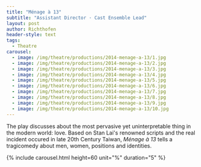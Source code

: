 ```yaml
---
title: "Ménage à 13"
subtitle: "Assistant Director · Cast Ensemble Lead"
layout: post
author: Richthofen
header-style: text
tags:
  - Theatre
carousel:
  - image: /img/theatre/productions/2014-menage-a-13/1.jpg
  - image: /img/theatre/productions/2014-menage-a-13/2.jpg
  - image: /img/theatre/productions/2014-menage-a-13/3.jpg
  - image: /img/theatre/productions/2014-menage-a-13/4.jpg
  - image: /img/theatre/productions/2014-menage-a-13/5.jpg
  - image: /img/theatre/productions/2014-menage-a-13/6.jpg
  - image: /img/theatre/productions/2014-menage-a-13/7.jpg
  - image: /img/theatre/productions/2014-menage-a-13/8.jpg
  - image: /img/theatre/productions/2014-menage-a-13/9.jpg
  - image: /img/theatre/productions/2014-menage-a-13/10.jpg
---
```


The play discusses about the most pervasive yet uninterpretable thing in the modern world: love. Based on Stan Lai's renowned scripts and the real incident occured in late 20th Century Taiwan, 
_Ménage à 13_ tells a tragicomedy about men, women, positions and identities.

{% include carousel.html height=60 unit="%" duration="5" %}